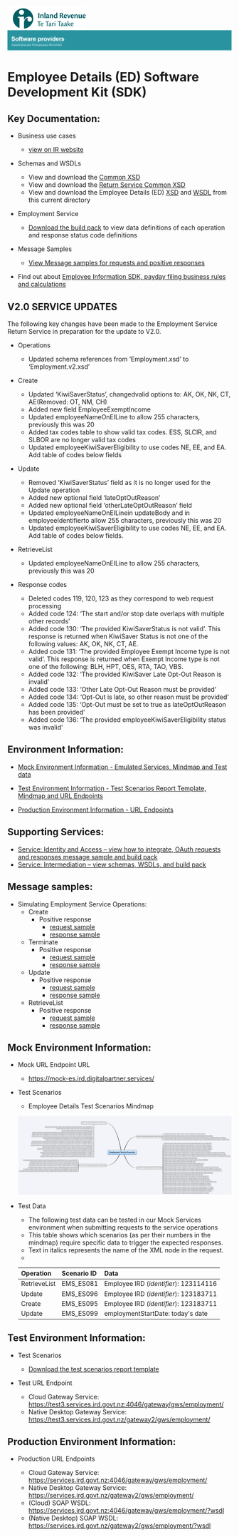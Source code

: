 ![IRD logo](../../Images/IRlogo.gif)
![Software Dev](../../Images/SoftwareDev.png)

Employee Details (ED) Software Development Kit (SDK)
=======================================

Key Documentation:
-------------

- Business use cases
	- [view on IR website](https://www.ird.govt.nz/resources/e/2/e2d9e606-76d3-44f7-9127-2584666b5f09/Payday+filing+-+Employee+details+business+use+cases.pdf)
	
- Schemas and WSDLs
	- View and download the [Common XSD](../../Common%20XSD/Common.v2.xsd)
	- View and download the [Return Service Common XSD](../../Common%20XSD/ReturnCommon.v2.xsd)
	- View and download the Employee Details (ED) [XSD](Employment.v2.xsd) and [WSDL](EmploymentV2DevWsdl.wsdl) from this current directory
	
- Employment Service 
	- [Download the build pack](Gateway%20Services%20Build%20Pack%20-%20Employment%20Service.pdf) to view data definitions of each operation and response status code definitions
	
- Message Samples
    - [View Message samples for requests and positive responses](#message-samples)

- Find out about [Employee Information SDK, payday filing business rules and calculations](../)

## V2.0 SERVICE UPDATES

The following key changes have been made to the Employment Service Return Service in preparation for the update to V2.0.

* Operations
	* Updated schema references from ‘Employment.xsd’ to ‘Employment.v2.xsd’

* Create
	* Updated ‘KiwiSaverStatus’, changedvalid options to: AK, OK, NK, CT, AE(Removed: OT, NM, CH)
	* Added new field EmployeeExemptIncome
	* Updated employeeNameOnEILine to allow 255 characters, previously this was 20
	* Added tax codes table to show valid tax codes. ESS, SLCIR, and SLBOR are no longer valid tax codes
	* Updated employeeKiwiSaverEligibility to use codes NE, EE, and EA. Add table of codes below fields

* Update
	* Removed ‘KiwiSaverStatus’ field as it is no longer used for the Update operation
	* Added new optional field ‘lateOptOutReason’
	* Added new optional field ‘otherLateOptOutReason’ field
	* Updated employeeNameOnEILinein updateBody and in employeeIdentifierto allow 255 characters, previously this was 20
	* Updated employeeKiwiSaverEligibility to use codes NE, EE, and EA. Add table of codes below fields.	
	
* RetrieveList
	* Updated employeeNameOnEILine to allow 255 characters, previously this was 20

* Response codes
	* Deleted codes 119, 120, 123 as they correspond to web request processing
	* Added code 124: ‘The start and/or stop date overlaps with multiple other records’
	* Added code 130: ‘The provided KiwiSaverStatus is not valid’. This response is returned when KiwiSaver Status is not one of the following values: AK, OK, NK, CT, AE. 
	* Added code 131: ‘The provided Employee Exempt Income type is not valid’. This response is returned when Exempt Income type is not one of the following: BLH, HPT, OES, RTA, TAO, VBS.
	* Added code 132: ‘The provided KiwiSaver Late Opt-Out Reason is invalid’
	* Added code 133: ‘Other Late Opt-Out Reason must be provided’
	* Added code 134: ‘Opt-Out is late, so other reason must be provided’
	* Added code 135: ‘Opt-Out must be set to true as lateOptOutReason has been provided’
	* Added code 136: ‘The provided employeeKiwiSaverEligibility status was invalid’

## Environment Information: 

- [Mock Environment Information - Emulated Services, Mindmap and Test data](#mock-environment-information)
	
- [Test Environment Information - Test Scenarios Report Template, Mindmap and URL Endpoints](#test-environment-information)

- [Production Environment Information - URL Endpoints](#Production-Environment-Information)

## Supporting Services:

* [Service: Identity and Access – view how to integrate, OAuth requests and responses message sample and build pack](https://github.com/InlandRevenue/Gateway_Services-Access) 
* [Service: Intermediation – view schemas, WSDLs, and build pack](../Service%20-%20Intermediation)

Message samples:
-----------------

- Simulating Employment Service Operations:
    - Create
        - Positive response
            - [request sample](sample%20messages/body-employment-create-request.xml)
            - [response sample](sample%20messages/body-employment-create-response.xml)
    - Terminate
        - Positive response
            - [request sample](sample%20messages/body-employment-terminate-request.xml)
            - [response sample](sample%20messages/body-employment-terminate-response.xml)
    - Update
        - Positive response
            - [request sample](sample%20messages/body-employment-update-request.xml)
            - [response sample](sample%20messages/body-employment-update-response.xml)
    - RetrieveList
        - Positive response
            - [request sample](sample%20messages/body-employment-retrievelist-request.xml)
            - [response sample](sample%20messages/body-employment-retrievelist-response.xml)


Mock Environment Information:
-----------------

* Mock URL Endpoint URL
    - https://mock-es.ird.digitalpartner.services/

* Test Scenarios 
	- Employee Details Test Scenarios Mindmap
	
	![Test Scenarios](images/Employee_Details_Test_Scenarios_Mind_Map.png)

*  Test Data
	- The following test data can be tested in our Mock Services environment when submitting requests to the service operations
	- This table shows which scenarios (as per their numbers in the mindmap) require specific data to trigger the expected responses. 
	- Text in italics represents the name of the XML node in the request.
	-

	Operation | Scenario ID | Data
	--- | --- | ---
	RetrieveList | EMS_ES081 | Employee IRD (*identifier*): 123114116
	Update | EMS_ES096 | Employee IRD (*identifier*): 123183711
	Create | EMS_ES095 | Employee IRD (*identifier*): 123183711
	Update | EMS_ES099 | employmentStartDate: today's date


Test Environment Information:
-----------------

* Test Scenarios
	- [Download the test scenarios report template](Payday%20Filing%20–%20Employee%20Details%20-%20Test%20Report%20Template.docx)


* Test URL Endpoint
    - Cloud Gateway Service: https://test3.services.ird.govt.nz:4046/gateway/gws/employment/
    - Native Desktop Gateway Service: https://test3.services.ird.govt.nz/gateway2/gws/employment/
            
Production Environment Information:
-----------------

* Production URL Endpoints

	- Cloud Gateway Service: https://services.ird.govt.nz:4046/gateway/gws/employment/
	- Native Desktop Gateway Service: https://services.ird.govt.nz/gateway2/gws/employment/
	- (Cloud) SOAP WSDL: https://services.ird.govt.nz:4046/gateway/gws/employment/?wsdl
	- (Native Desktop) SOAP WSDL: https://services.ird.govt.nz/gateway2/gws/employment/?wsdl